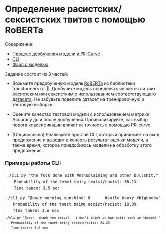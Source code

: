 # Определение расистских/сексистских твитов с помощью RoBERTa

Содержание:

- [Процесс дообучения модели и PR-Curve]()
- [CLI](https://github.com/dsashulya/roberta-tweets/blob/main/cli.py)
- [Файл с моделью](https://drive.google.com/file/d/1-0eBpgd50V-322p_EkJDWBIUaPTMekYb/view?usp=sharing)

Задание состоит из 3 частей:

- Возьмите предобученую модель [RoBERTa](https://huggingface.co/transformers/model_summary.html#roberta) из библиотеки transformers от 🤗. Дообучите модель определять является ли твит расистским или сексистким с использованием соответствующего [датасета](https://huggingface.co/datasets/tweets_hate_speech_detection). Не забудьте поделить датасет на тренировочную и тестовую выборку.

- Оцените качество тестовой модели с использованием метрики Accuracy до и после дообучения. Проанализируйте, как выбор порога классификации влияет на точность с помощью PR-curve.

- (Опционально) Реализуйте простой CLI, который принимает на вход предложение и выводит в консоль результат оценки модели, а также время, которое понадобилось модели на обработку этого предложения.


### Примеры работы CLI:

<img src="imgs/1.png">
<img src="imgs/2.png">
<img src="imgs/4.png">
